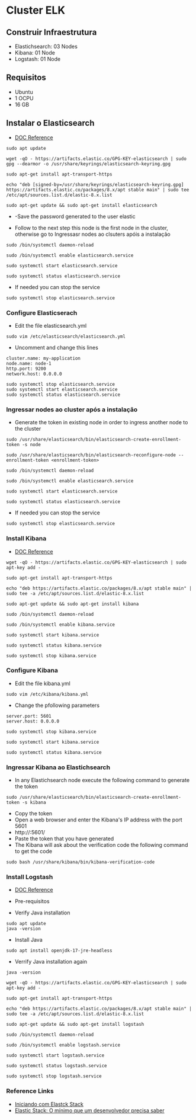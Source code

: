 # Cluster ELK

## Construir Infraestrutura
- Elastichsearch: 03 Nodes
- Kibana: 01 Node
- Logstash: 01 Node

## Requisitos
- Ubuntu
- 1 OCPU
- 16 GB

## Instalar o Elasticsearch
- [DOC Reference](https://www.elastic.co/guide/en/elasticsearch/reference/current/deb.html)

```
sudo apt update
```
```
wget -qO - https://artifacts.elastic.co/GPG-KEY-elasticsearch | sudo gpg --dearmor -o /usr/share/keyrings/elasticsearch-keyring.gpg
```
```
sudo apt-get install apt-transport-https
```
```
echo "deb [signed-by=/usr/share/keyrings/elasticsearch-keyring.gpg] https://artifacts.elastic.co/packages/8.x/apt stable main" | sudo tee /etc/apt/sources.list.d/elastic-8.x.list
```
```
sudo apt-get update && sudo apt-get install elasticsearch
```
- -Save the password generated to the user elastic

- Follow to the next step this node is the first node in the cluster, otherwise go to Ingressasr nodes ao clsuters apóis a instalação
```
sudo /bin/systemctl daemon-reload
```
```
sudo /bin/systemctl enable elasticsearch.service
```
```
sudo systemctl start elasticsearch.service
```
```
sudo systemctl status elasticsearch.service
```
- If needed you can stop the service
```
sudo systemctl stop elasticsearch.service
```

### Configure Elasticserach

- Edit the file elasticsearch.yml
```
sudo vim /etc/elasticsearch/elasticsearch.yml
```
- Uncomment and change this lines
```
cluster.name: my-application
node.name: node-1
http.port: 9200
network.host: 0.0.0.0
```
```
sudo systemctl stop elasticsearch.service
sudo systemctl start elasticsearch.service
sudo systemctl status elasticsearch.service
```

### Ingressar nodes ao cluster após a instalação

- Generate the token in existing node in order to ingress another node to the cluster
```
sudo /usr/share/elasticsearch/bin/elasticsearch-create-enrollment-token -s node
```
```
sudo /usr/share/elasticsearch/bin/elasticsearch-reconfigure-node --enrollment-token <enrollment-token>
```
```
sudo /bin/systemctl daemon-reload
```
```
sudo /bin/systemctl enable elasticsearch.service
```
```
sudo systemctl start elasticsearch.service
```
```
sudo systemctl status elasticsearch.service
```
- If needed you can stop the service
```
sudo systemctl stop elasticsearch.service
```

### Install Kibana
- [DOC Reference](https://www.elastic.co/guide/en/kibana/current/deb.html)

```
wget -qO - https://artifacts.elastic.co/GPG-KEY-elasticsearch | sudo apt-key add -
```
```
sudo apt-get install apt-transport-https
```
```
echo "deb https://artifacts.elastic.co/packages/8.x/apt stable main" | sudo tee -a /etc/apt/sources.list.d/elastic-8.x.list
```
```
sudo apt-get update && sudo apt-get install kibana
```
```
sudo /bin/systemctl daemon-reload
```
```
sudo /bin/systemctl enable kibana.service
```
```
sudo systemctl start kibana.service
```
```
sudo systemctl status kibana.service
```
```
sudo systemctl stop kibana.service
```

### Configure Kibana

- Edit the file kibana.yml
```
sudo vim /etc/kibana/kibana.yml
```
- Change the pfollowing parameters
```
server.port: 5601
server.host: 0.0.0.0
```
```
sudo systemctl stop kibana.service
```
```
sudo systemctl start kibana.service
```
```
sudo systemctl status kibana.service
```

### Ingressar Kibana ao Elastichsearch
- In any Elastichsearch node execute the following command to generate the token
```
sudo /usr/share/elasticsearch/bin/elasticsearch-create-enrollment-token -s kibana
```
- Copy the token
- Open a web browser and enter the Kibana's IP address with the port 5601
- http://<IP-ADDRESS>:5601/
- Paste the token that you have generated
- The Kibana will ask about the verification code the following command to get the code
```
sudo bash /usr/share/kibana/bin/kibana-verification-code
```

### Install Logstash
- [DOC Reference](https://www.elastic.co/guide/en/logstash/current/installing-logstash.html#installing-binary)

- Pre-requisitos
- Verify Java installation
```
sudo apt update
java -version
```
- Install Java
```
sudo apt install openjdk-17-jre-headless
```
- Verrify Java installation again
```
java -version
```

```
wget -qO - https://artifacts.elastic.co/GPG-KEY-elasticsearch | sudo apt-key add -
```
```
sudo apt-get install apt-transport-https
```
```
echo "deb https://artifacts.elastic.co/packages/8.x/apt stable main" | sudo tee -a /etc/apt/sources.list.d/elastic-8.x.list
```
```
sudo apt-get update && sudo apt-get install logstash
```
```
sudo /bin/systemctl daemon-reload
```
```
sudo /bin/systemctl enable logstash.service
```
```
sudo systemctl start logstash.service
```
```
sudo systemctl status logstash.service
```
```
sudo systemctl stop logstash.service
```

### Reference Links
- [Iniciando com Elastck Stack](https://youtu.be/Bb3g8xk0Cys)
- [Elastic Stack: O mínimo que um desenvolvedor precisa saber](https://youtu.be/VnHV8SUOKz0)
